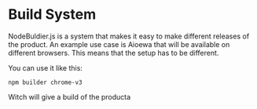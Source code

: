 # Build System
NodeBuldier.js is a system that makes it easy to make different releases of the product. An example use case is Aioewa that will be available on different browsers. This means that the setup has to be different.

You can use it like this:
```
npm builder chrome-v3
```
Witch will give a build of the producta
<!--stackedit_data:
eyJoaXN0b3J5IjpbLTYzOTk3NjYwMV19
-->
